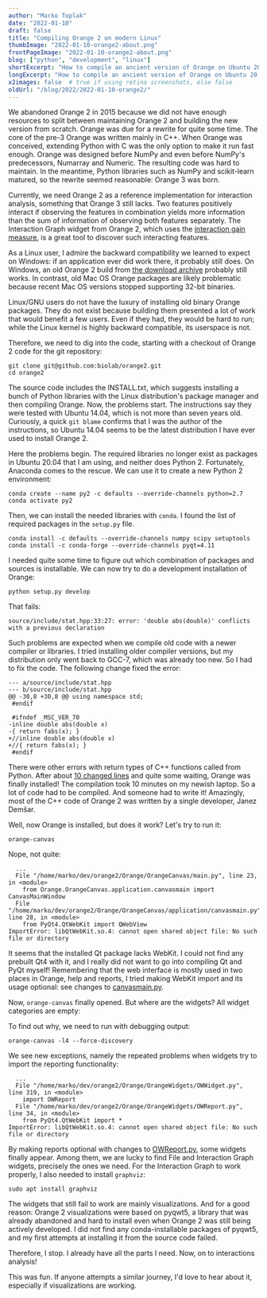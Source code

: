 ```yaml
---
author: "Marko Toplak"
date: "2022-01-10"
draft: false
title: "Compiling Orange 2 on modern Linux"
thumbImage: "2022-01-10-orange2-about.png"
frontPageImage: "2022-01-10-orange2-about.png"
blog: ["python", "development", "linux"]
shortExcerpt: "How to compile an ancient version of Orange on Ubuntu 20.04 or how to spend a cold winter evening."
longExcerpt: "How to compile an ancient version of Orange on Ubuntu 20.04 or how to spend a cold winter evening."
x2images: false  # true if using retina screenshots, else false
oldUrl: "/blog/2022/2022-01-10-orange2/"
---
```


We abandoned Orange 2 in 2015 because we did not have enough resources to split between maintaining Orange 2 and building the new version from scratch. Orange was due for a rewrite for quite some time. The core of the pre-3 Orange was written mainly in C++. When Orange was conceived, extending Python with C was the only option to make it run fast enough. Orange was designed before NumPy and even before NumPy's predecessors, Numarray and Numeric. The resulting code was hard to maintain. In the meantime, Python libraries such as NumPy and scikit-learn matured, so the rewrite seemed reasonable: Orange 3 was born.

Currently, we need Orange 2 as a reference implementation for interaction analysis, something that Orange 3 still lacks. Two features positively interact if observing the features in combination yields more information than the sum of information of observing both features separately. The Interaction Graph widget from Orange 2, which uses the [interaction gain measure](http://stat.columbia.edu/~jakulin/Int/), is a great tool to discover such interacting features.

As a Linux user, I admire the backward compatibility we learned to expect on Windows: if an application ever did work there, it probably still does. On Windows, an old Orange 2 build from [the download archive](https://download.biolab.si/download/files/) probably still works. In contrast, old Mac OS Orange packages are likely problematic because recent Mac OS versions stopped supporting 32-bit binaries. 

Linux/GNU users do not have the luxury of installing old binary Orange packages. They do not exist because building them presented a lot of work that would benefit a few users. Even if they had, they would be hard to run; while the Linux kernel is highly backward compatible, its userspace is not. 

Therefore, we need to dig into the code, starting with a checkout of Orange 2 code for the git repository:

```
git clone git@github.com:biolab/orange2.git
cd orange2
```

The source code includes the INSTALL.txt, which suggests installing a bunch of Python libraries with the Linux distribution's package manager and then compiling Orange. Now, the problems start. The instructions say they were tested with Ubuntu 14.04, which is not more than seven years old. Curiously, a quick `git blame` confirms that I was the author of the instructions, so Ubuntu 14.04 seems to be the latest distribution I have ever used to install Orange 2.

Here the problems begin. The required libraries no longer exist as packages in Ubuntu 20.04 that I am using, and neither does Python 2. Fortunately, Anaconda comes to the rescue. We can use it to create a new Python 2 environment:

```
conda create --name py2 -c defaults --override-channels python=2.7
conda activate py2
```

Then, we can install the needed libraries with `conda`. I found the list of required packages in the `setup.py` file. 

```
conda install -c defaults --override-channels numpy scipy setuptools
conda install -c conda-forge --override-channels pyqt=4.11
```

I needed quite some time to figure out which combination of packages and sources is installable. We can now try to do a development installation of Orange:

```
python setup.py develop
```

That fails:

```
source/include/stat.hpp:33:27: error: 'double abs(double)' conflicts with a previous declaration
```

Such problems are expected when we compile old code with a newer compiler or libraries. I tried installing older compiler versions, but my distribution only went back to GCC-7, which was already too new. So I had to fix the code. The following change fixed the error:

```
--- a/source/include/stat.hpp
--- b/source/include/stat.hpp
@@ -30,8 +30,8 @@ using namespace std;
 #endif
 
 #ifndef _MSC_VER_70
-inline double abs(double x)
-{ return fabs(x); }
+//inline double abs(double x)
+//{ return fabs(x); }
 #endif
```

There were other errors with return types of C++ functions called from Python. After about [10 changed lines](2022-01-10-orange2-0001.patch) and quite some waiting, Orange was finally installed! The compilation took 10 minutes on my newish laptop. So a lot of code had to be compiled. And someone had to write it! Amazingly, most of the C++ code of Orange 2 was written by a single developer, Janez Demšar.

Well, now Orange is installed, but does it work? Let's try to run it:

```
orange-canvas
```

Nope, not quite:

```
  ...
  File "/home/marko/dev/orange2/Orange/OrangeCanvas/main.py", line 23, in <module>
    from Orange.OrangeCanvas.application.canvasmain import CanvasMainWindow
  File "/home/marko/dev/orange2/Orange/OrangeCanvas/application/canvasmain.py", line 28, in <module>
    from PyQt4.QtWebKit import QWebView
ImportError: libQtWebKit.so.4: cannot open shared object file: No such file or directory
```

It seems that the installed Qt package lacks WebKit. I could not find any prebuilt Qt4 with it, and I really did not want to go into compiling Qt and PyQt myself! Remembering that the web interface is mostly used in two places in Orange, help and reports, I tried making WebKit import and its usage optional: see changes to [canvasmain.py](2022-01-10-orange2-0002.patch).

Now, `orange-canvas` finally opened. But where are the widgets? All widget categories are empty:


<WindowScreenshot src="2022-01-10-orange2-without-widgets.png" />


To find out why, we need to run with debugging output:

```
orange-canvas -l4 --force-discovery
```

We see new exceptions, namely the repeated problems when widgets try to import the reporting functionality:

```
  ...
  File "/home/marko/dev/orange2/Orange/OrangeWidgets/OWWidget.py", line 319, in <module>
    import OWReport
  File "/home/marko/dev/orange2/Orange/OrangeWidgets/OWReport.py", line 34, in <module>
    from PyQt4.QtWebKit import *
ImportError: libQtWebKit.so.4: cannot open shared object file: No such file or directory
```

By making reports optional with changes to [OWReport.py](2022-01-10-orange2-0003.patch), some widgets finally appear. Among them, we are lucky to find File and Interaction Graph widgets, precisely the ones we need. For the Interaction Graph to work properly, I also needed to install `graphviz`:

```
sudo apt install graphviz
```

The widgets that still fail to work are mainly visualizations. And for a good reason: Orange 2 visualizations were based on pyqwt5, a library that was already abandoned and hard to install even when Orange 2 was still being actively developed. I did not find any conda-installable packages of pyqwt5, and my first attempts at installing it from the source code failed. 

Therefore, I stop. I already have all the parts I need. Now, on to interactions analysis!

<WindowScreenshot src="2022-01-10-orange2-interactions.png" />

This was fun. If anyone attempts a similar journey, I'd love to hear about it, especially if visualizations are working.
